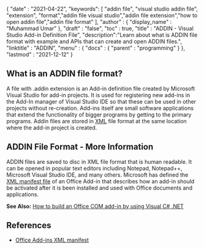 {
  "date" : "2021-04-22",
  "keywords": [ "addin file", "visual studio addin file", "extension", "format","addin file visual studio","addin file extension","how to open addin file","addin file format" ],
  "author" : {
    "display_name" : "Muhammad Umar"
  },
  "draft" : "false",
  "toc" : true,
  "title" : "ADDIN - Visual Studio Add-in Definition File",
  "description":"Learn about what is ADDIN file format with example and APIs that can create and open ADDIN files.",
  "linktitle" : "ADDIN",
  "menu" : {
    "docs" : {
      "parent" : "programming"
    }
  },
  "lastmod" : "2021-12-12"
}

## What is an ADDIN file format?

A file with .addin extension is an Add-in definition file created by Microsoft Visual Studio for add-in projects. It is used for registering new add-ins in the Add-In manager of Visual Studio IDE so that these can be used in other projects without re-creation. Add-ins itself are small software applications that extend the functionality of bigger programs by getting to the primary programs. Addin files are stored in [XML](/web/xml/) file format at the same location where the add-in project is created.

## ADDIN File Format - More Information

ADDIN files are saved to disc in XML file format that is human readable. It can be opened in popular text editors including Notepad, Notepad++, Microsoft Visual Studio IDE, and many others. Microsoft has defined the [XML manifest file](https://learn.microsoft.com/en-us/office/dev/add-ins/develop/add-in-manifests?tabs=tabid-1) of an Office Add-in that describes how an add-in should be activated after it is been installed and used with Office documents and applications.

**See Also:** [How to build an Office COM add-in by using Visual C# .NET](https://learn.microsoft.com/en-us/previous-versions/office/troubleshoot/office-developer/office-com-add-in-using-visual-c)

## References

 * [Office Add-ins XML manifest](https://learn.microsoft.com/en-us/office/dev/add-ins/develop/add-in-manifests?tabs=tabid-1)
